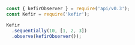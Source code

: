 <!--
name:		
title:		sequentially
pageTitle:	Kefir sequentially operator example with a marble diagram
desc:		
docsUrl:	
-->

```js
const { kefirObserver } = require('api/v0.3');
const Kefir = require('kefir');

Kefir
  .sequentially(10, [1, 2, 3])
  .observe(kefirObserver());

```
